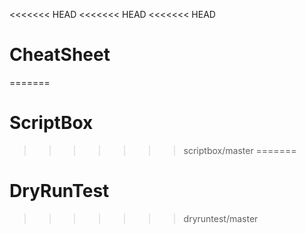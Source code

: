 <<<<<<< HEAD
<<<<<<< HEAD
<<<<<<< HEAD
# CheatSheet
=======
# ScriptBox
>>>>>>> scriptbox/master
=======
# DryRunTest
>>>>>>> dryruntest/master
